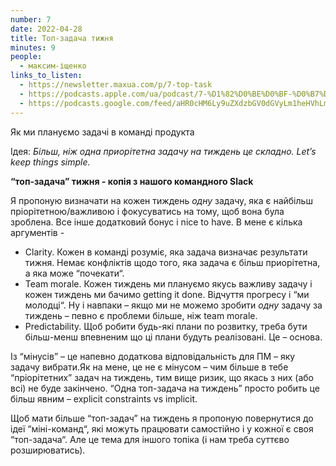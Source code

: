 ```yaml
---
number: 7
date: 2022-04-28
title: Топ-задача тижня
minutes: 9
people:
  - максим-іщенко
links_to_listen:
  - https://newsletter.maxua.com/p/7-top-task
  - https://podcasts.apple.com/ua/podcast/7-%D1%82%D0%BE%D0%BF-%D0%B7%D0%B0%D0%B4%D0%B0%D1%87%D0%B0-%D1%82%D0%B8%D0%B6%D0%BD%D1%8F/id1616301447?i=1000558992031
  - https://podcasts.google.com/feed/aHR0cHM6Ly9uZXdzbGV0dGVyLm1heHVhLmNvbS9mZWVk/episode/aHR0cHM6Ly9uZXdzbGV0dGVyLm1heHVhLmNvbS9wLzctdG9wLXRhc2s?sa=X&ved=0CAUQkfYCahcKEwjosonmtfj5AhUAAAAAHQAAAAAQAQ
---
```


Як ми плануємо задачі в команді продукта

Ідея: _Більш, ніж одна приорітетна задачу на тиждень це складно. Let’s keep
things simple._

**“топ\-задача” тижня \- копія з нашого командного Slack**

Я пропоную визначати на кожен тиждень _одну_ задачу, яка є найбільш
пріорітетною/важливою і фокусуватись на тому, щоб вона була зроблена. Все інше
додатковий бонус і nice to have. В мене є кілька аргументів -

- Clarity. Кожен в команді розуміє, яка задача визначає результати тижня. Немає
конфліктів щодо того, яка задача є більш приорітетна, а яка може “почекати“.
- Team morale. Кожен тиждень ми плануємо якусь важливу задачу і кожен тиждень
ми бачимо getting it done. Відчуття прогресу і “ми молодці“. Ну і навпаки –
якщо ми не можемо зробити _одну_ задачу за тиждень – певно є проблеми
більше, ніж team morale.
- Predictability. Щоб робити будь-які плани по розвитку, треба бути більш-менш
впевненим що ці плани будуть реалізовані. Це – основа.

Із “мінусів” – це напевно додаткова відповідальність для ПМ – яку задачу
вибрати.Як на мене, це не є мінусом – чим більше в тебе “пріорітетних” задач на
тиждень, тим вище ризик, що якась з них (або всі) не буде закінчено. “Одна
топ-задача на тиждень” просто робить це більш явним – explicit constraints vs
implicit.

Щоб мати більше “топ-задач” на тиждень я пропоную повернутися до ідеї
“міні-команд“, які можуть працювати самостійно і у кожної є своя “топ-задача“.
Але це тема для іншого топіка (і нам треба суттєво розширюватись).
